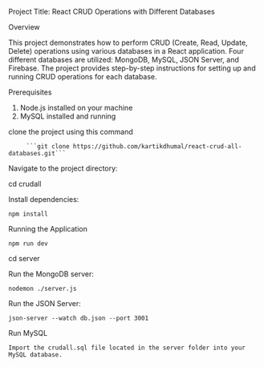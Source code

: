 Project Title: React CRUD Operations with Different Databases

Overview

This project demonstrates how to perform CRUD (Create, Read, Update, Delete) operations using various databases in a React application. 
Four different databases are utilized: MongoDB, MySQL, JSON Server, and Firebase. 
The project provides step-by-step instructions for setting up and running CRUD operations for each database.

Prerequisites
1. Node.js installed on your machine
2. MySQL installed and running

clone the project using this command
         
         ```git clone https://github.com/kartikdhumal/react-crud-all-databases.git```

Navigate to the project directory:

cd crudall

Install dependencies:

    npm install

Running the Application

    npm run dev

cd server 

Run the MongoDB server:

    nodemon ./server.js

Run the JSON Server:

    json-server --watch db.json --port 3001

Run MySQL

    Import the crudall.sql file located in the server folder into your MySQL database.
